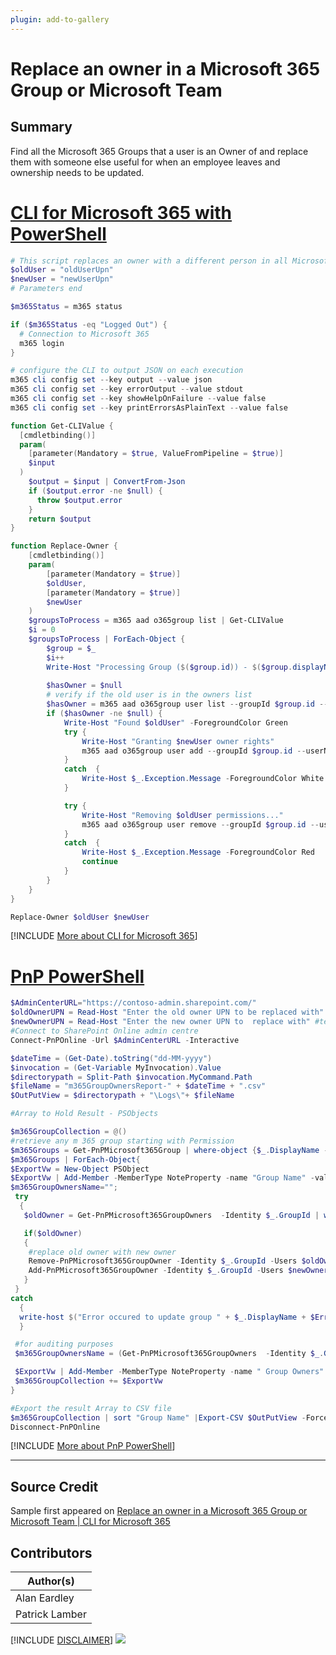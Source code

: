 ```yaml
---
plugin: add-to-gallery
---
```


# Replace an owner in a Microsoft 365 Group or Microsoft Team

## Summary

Find all the Microsoft 365 Groups that a user is an Owner of and replace them with someone else useful for when an employee leaves and ownership needs to be updated.
 
# [CLI for Microsoft 365 with PowerShell](#tab/cli-m365-ps)
```powershell
# This script replaces an owner with a different person in all Microsoft 365 Groups
$oldUser = "oldUserUpn"
$newUser = "newUserUpn"
# Parameters end

$m365Status = m365 status

if ($m365Status -eq "Logged Out") {
  # Connection to Microsoft 365
  m365 login
}

# configure the CLI to output JSON on each execution
m365 cli config set --key output --value json
m365 cli config set --key errorOutput --value stdout
m365 cli config set --key showHelpOnFailure --value false
m365 cli config set --key printErrorsAsPlainText --value false

function Get-CLIValue {
  [cmdletbinding()]
  param(
    [parameter(Mandatory = $true, ValueFromPipeline = $true)]
    $input
  )
    $output = $input | ConvertFrom-Json
    if ($output.error -ne $null) {
      throw $output.error
    }
    return $output
}

function Replace-Owner {
    [cmdletbinding()]
    param(
        [parameter(Mandatory = $true)]
        $oldUser,
        [parameter(Mandatory = $true)]
        $newUser
    )
    $groupsToProcess = m365 aad o365group list | Get-CLIValue  
    $i = 0
    $groupsToProcess | ForEach-Object {
        $group = $_
        $i++
        Write-Host "Processing Group ($($group.id)) - $($group.displayName) - ($i/$($groupsToProcess.Length))" -ForegroundColor DarkGray
 
        $hasOwner = $null
        # verify if the old user is in the owners list
        $hasOwner = m365 aad o365group user list --groupId $group.id --query "[?userType=='Owner' && userPrincipalName=='$oldUser'].[id]" | Get-CLIValue
        if ($hasOwner -ne $null) {
            Write-Host "Found $oldUser" -ForegroundColor Green
            try {
                Write-Host "Granting $newUser owner rights"
                m365 aad o365group user add --groupId $group.id --userName $newUser --role Owner | Get-CLIValue
            }
            catch  {
                Write-Host $_.Exception.Message -ForegroundColor White
            }

            try {
                Write-Host "Removing $oldUser permissions..."
                m365 aad o365group user remove --groupId $group.id --userName $oldUser --confirm $false | Get-CLIValue
            }
            catch  {
                Write-Host $_.Exception.Message -ForegroundColor Red
                continue
            }
        }
    }
}

Replace-Owner $oldUser $newUser
```
[!INCLUDE [More about CLI for Microsoft 365](../../docfx/includes/MORE-CLIM365.md)]

# [PnP PowerShell](#tab/pnpps)
```powershell
$AdminCenterURL="https://contoso-admin.sharepoint.com/"
$oldOwnerUPN = Read-Host "Enter the old owner UPN to be replaced with" #testUser1@contose.onmicrosoft.com
$newOwnerUPN = Read-Host "Enter the new owner UPN to  replace with" #testuser2@contoso.onmicrosoft.com
#Connect to SharePoint Online admin centre
Connect-PnPOnline -Url $AdminCenterURL -Interactive

$dateTime = (Get-Date).toString("dd-MM-yyyy")
$invocation = (Get-Variable MyInvocation).Value
$directorypath = Split-Path $invocation.MyCommand.Path
$fileName = "m365GroupOwnersReport-" + $dateTime + ".csv"
$OutPutView = $directorypath + "\Logs\"+ $fileName

#Array to Hold Result - PSObjects

$m365GroupCollection = @()
#retrieve any m 365 group starting with Permission
$m365Groups = Get-PnPMicrosoft365Group | where-object {$_.DisplayName -like "Permission*"}
$m365Groups | ForEach-Object{
$ExportVw = New-Object PSObject
$ExportVw | Add-Member -MemberType NoteProperty -name "Group Name" -value $_.DisplayName
$m365GroupOwnersName="";
 try
  {
   $oldOwner = Get-PnPMicrosoft365GroupOwners  -Identity $_.GroupId | where-object {$_.Email -eq $oldOwnerUPN}

   if($oldOwner)
   {
    #replace old owner with new owner
    Remove-PnPMicrosoft365GroupOwner -Identity $_.GroupId -Users $oldOwner.Email;
    Add-PnPMicrosoft365GroupOwner -Identity $_.GroupId -Users $newOwnerUPN;
   }
 }
catch
  {
  write-host $("Error occured to update group " + $_.DisplayName + $Error)
  }

 #for auditing purposes
 $m365GroupOwnersName = (Get-PnPMicrosoft365GroupOwners  -Identity $_.GroupId | select -ExpandProperty DisplayName) -join ";";

 $ExportVw | Add-Member -MemberType NoteProperty -name " Group Owners" -value $m365GroupOwnersName
 $m365GroupCollection += $ExportVw
}

#Export the result Array to CSV file
$m365GroupCollection | sort "Group Name" |Export-CSV $OutPutView -Force -NoTypeInformation
Disconnect-PnPOnline
```
[!INCLUDE [More about PnP PowerShell](../../docfx/includes/MORE-PNPPS.md)]
***
## Source Credit

Sample first appeared on [Replace an owner in a Microsoft 365 Group or Microsoft Team | CLI for Microsoft 365](https://pnp.github.io/cli-microsoft365/sample-scripts/aad/replace-owner-with-a-different-one/)

## Contributors

| Author(s) |
|-----------|
| Alan Eardley |
| Patrick Lamber |


[!INCLUDE [DISCLAIMER](../../docfx/includes/DISCLAIMER.md)]
<img src="https://telemetry.sharepointpnp.com/script-samples/scripts/aad-replace-owner-with-a-different-one" aria-hidden="true" />